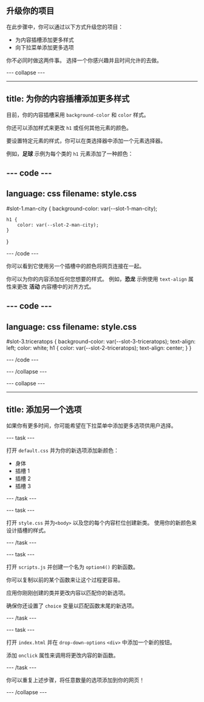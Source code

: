 ## 升级你的项目

在此步骤中，你可以通过以下方式升级您的项目：

- 为内容插槽添加更多样式
- 向下拉菜单添加更多选项

你不必同时做这两件事。 选择一个你感兴趣并且时间允许的去做。

--- collapse ---

---
title: 为你的内容插槽添加更多样式
---

目前，你的内容插槽采用 `background-color` 和 `color` 样式。

你还可以添加样式来更改 `h1` 或任何其他元素的颜色。

要设置特定元素的样式，你可以在类选择器中添加一个元素选择器。

例如，**足球** 示例为每个类的 `h1` 元素添加了一种颜色：

--- code ---
---
language: css
filename: style.css
---

#slot-1.man-city {
    background-color: var(--slot-1-man-city);

    h1 {
        color: var(--slot-2-man-city);
    }
}

--- /code ---

你可以看到它使用另一个插槽中的颜色将网页连接在一起。

你可以为你的内容添加任何您想要的样式。 例如，**恐龙** 示例使用 `text-align` 属性来更改 **活动** 内容槽中的对齐方式。

--- code ---
---
language: css
filename: style.css
---

#slot-3.triceratops {
    background-color: var(--slot-3-triceratops);
    text-align: left;
    color: white;
    h1 {
        color: var(--slot-2-triceratops);
        text-align: center;
    }
}

--- /code ---

--- /collapse ---

--- collapse ---

---
title: 添加另一个选项
---

如果你有更多时间，你可能希望在下拉菜单中添加更多选项供用户选择。

--- task ---

打开 `default.css` 并为你的新选项添加新颜色：

- 身体
- 插槽 1
- 插槽 2
- 插槽 3

--- /task ---

--- task ---

打开 `style.css` 并为`<body>` 以及您的每个内容栏位创建新类。 使用你的新颜色来设计插槽的样式。

--- /task ---

--- task ---

打开 `scripts.js` 并创建一个名为 `option4()` 的新函数。

你可以复制以前的某个函数来让这个过程更容易。

应用你刚刚创建的类并更改内容以匹配你的新选项。

确保你还设置了 `choice` 变量以匹配函数末尾的新选项。

--- /task ---

--- task ---

打开 `index.html` 并在 `drop-down-options` `<div>` 中添加一个新的按钮。

添加 `onclick` 属性来调用将更改内容的新函数。

--- /task ---

你可以重复上述步骤，将任意数量的选项添加到你的网页！

--- /collapse ---
